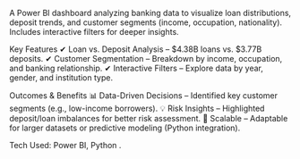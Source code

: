 A Power BI dashboard analyzing banking data to visualize loan distributions, deposit trends, and customer segments (income, occupation, nationality). Includes interactive filters for deeper insights.

Key Features
✔ Loan vs. Deposit Analysis – $4.38B loans vs. $3.77B deposits.
✔ Customer Segmentation – Breakdown by income, occupation, and banking relationship.
✔ Interactive Filters – Explore data by year, gender, and institution type.

Outcomes & Benefits
📊 Data-Driven Decisions – Identified key customer segments (e.g., low-income borrowers).
💡 Risk Insights – Highlighted deposit/loan imbalances for better risk assessment.
🚀 Scalable – Adaptable for larger datasets or predictive modeling (Python integration).

Tech Used: Power BI, Python .
